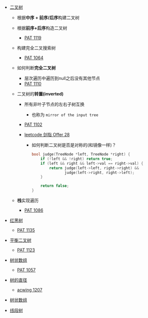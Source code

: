 - [二叉树](binary-tree.md)
  - 根据**中序 + 前序/后序**构建二叉树
  - 根据**前序+后序**构造二叉树
    - [PAT 1119](https://pintia.cn/problem-sets/994805342720868352/problems/994805353470869504)
  - 构建完全二叉搜索树
    - [PAT 1064](https://pintia.cn/problem-sets/994805342720868352/problems/994805407749357568)
  - 如何判断**完全二叉树**
    - 层次遍历中遍历到null之后没有其他节点
    - [PAT 1110](https://pintia.cn/problem-sets/994805342720868352/problems/994805359372255232)
  - 二叉树的**转置(inverted)**
    - 所有非叶子节点的左右子树互换
      - 也称为 `mirror of the input tree`
      
    - [PAT 1102](https://pintia.cn/problem-sets/994805342720868352/problems/994805365537882112)

    - [leetcode 剑指 Offer 28](https://leetcode-cn.com/problems/dui-cheng-de-er-cha-shu-lcof/)

      - 如何判断二叉树是否是对称的(和镜像一样)？

        ```c++
        bool judge(TreeNode *left, TreeNode *right) {
            if (!left && !right) return true;
            if (left && right && left->val == right->val) {
                return judge(left->left, right->right) && 
                       judge(left->right, right->left);
            }
        
            return false;
        }
        ```
  - **栈**实现遍历
    
    - [PAT 1086](https://pintia.cn/problem-sets/994805342720868352/problems/994805380754817024)
- [红黑树](red-black-tree.md)
  - [PAT 1135](https://pintia.cn/problem-sets/994805342720868352/problems/994805346063728640)
- [平衡二叉树](avl-tree.md)
  - [PAT 1123](https://pintia.cn/problem-sets/994805342720868352/problems/994805351302414336)
- [树状数组](fenwick-tree.md)
  
  - [PAT 1057](https://pintia.cn/problem-sets/994805342720868352/problems/994805417945710592)
- [树的直径](tree-diameter.md)
  - [acwing 1207](https://www.acwing.com/problem/content/description/1209/)
- [树状数组](fenwick-tree.md)
- [线段树](segment-tree.md)